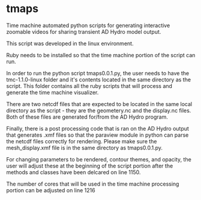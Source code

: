 # tmaps
Time machine automated python scripts for generating interactive zoomable videos for sharing transient AD Hydro model output.

This script was developed in the linux environment.

Ruby needs to be installed so that the time machine portion of the script can run.

In order to run the python script tmaps0.0.1.py, the user needs to have the tmc-1.1.0-linux folder and it's contents located in the same directory as the script. This folder contains all the ruby scripts that will process and generate the time machine visualizer.

There are two netcdf files that are expected to be located in the same local directory as the script - they are the geometery.nc and the display.nc files. Both of these files are generated for/from the AD Hydro program.

Finally, there is a post processing code that is ran on the AD Hydro output that generates .xmf files so that the paraview module in python can parse the netcdf files correctly for rendering. Please make sure the mesh_display.xmf file is in the same directory as tmaps0.0.1.py.

For changing parameters to be rendered, contour themes, and opacity, the user will adjust these at the beginning of the script portion after the methods and classes have been delcared on line 1150.

The number of cores that will be used in the time machine processing portion can be adjusted on line 1216

